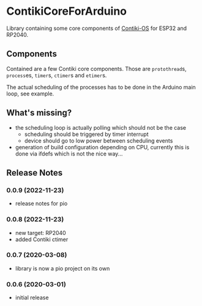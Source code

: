 # ContikiCoreForArduino
Library containing some core components of [Contiki-OS](http://contiki-os.org/) for ESP32 and RP2040.

## Components
Contained are a few Contiki core components.  Those are `protothread`s, `process`es, `timer`s, `ctimer`s and `etimer`s.

The actual scheduling of the processes has to be done in the Arduino main loop, see example.


## What's missing?
* the scheduling loop is actually polling which should not be the case
  * scheduling should be triggered by timer interrupt
  * device should go to low power between scheduling events
* generation of build configuration depending on CPU, currently this is done via ifdefs which is not the nice way...


## Release Notes
### 0.0.9 (2022-11-23)
* release notes for pio

### 0.0.8 (2022-11-23)
* new target: RP2040
* added Contiki ctimer

### 0.0.7 (2020-03-08)
* library is now a pio project on its own

### 0.0.6 (2020-03-01)
* initial release
